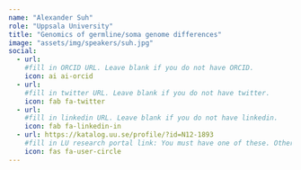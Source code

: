 ```yaml
---
name: "Alexander Suh"
role: "Uppsala University"
title: "Genomics of germline/soma genome differences"
image: "assets/img/speakers/suh.jpg"
social:
  - url:
    #fill in ORCID URL. Leave blank if you do not have ORCID.
    icon: ai ai-orcid
  - url:
    #fill in twitter URL. Leave blank if you do not have twitter.
    icon: fab fa-twitter
  - url:
    #fill in linkedin URL. Leave blank if you do not have linkedin.
    icon: fab fa-linkedin-in
  - url: https://katalog.uu.se/profile/?id=N12-1893
    #fill in LU research portal link: You must have one of these. Otherwise, leave blank.
    icon: fas fa-user-circle
---
```


